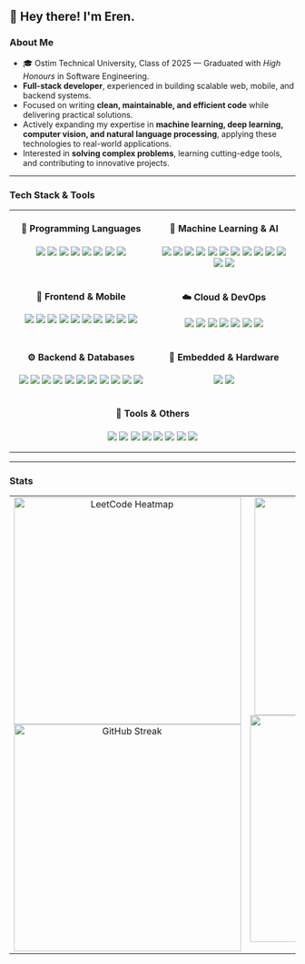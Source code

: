 ## 👋 Hey there! I'm Eren.

### About Me

- 🎓 Ostim Technical University, Class of 2025 — Graduated with _High Honours_ in Software Engineering.
- **Full-stack developer**, experienced in building scalable web, mobile, and backend systems.
- Focused on writing **clean, maintainable, and efficient code** while delivering practical solutions.
- Actively expanding my expertise in **machine learning, deep learning, computer vision, and natural language processing**, applying these technologies to real-world applications.
- Interested in **solving complex problems**, learning cutting-edge tools, and contributing to innovative projects.

---

### Tech Stack & Tools

<table align="center" border="0" cellspacing="0" cellpadding="0" style="border: none; background: transparent; width: 100%;">

<tr>
<td align="center" width="50%" valign="top" style="padding: 0 10px;">
<h4>💬 Programming Languages</h4>
<p>
<img src="https://img.shields.io/badge/JavaScript-F7DF1E">
<img src="https://img.shields.io/badge/TypeScript-3178C6">
<img src="https://img.shields.io/badge/Python-3776AB">
<img src="https://img.shields.io/badge/Java-ED8B00">
<img src="https://img.shields.io/badge/C-00599C">
<img src="https://img.shields.io/badge/C++-00599C">
<img src="https://img.shields.io/badge/C%23-239120">
<img src="https://img.shields.io/badge/Dart-0175C2">
</p>
</td>

<td align="center" width="50%" valign="top" style="padding: 0 10px;">
<h4>🧠 Machine Learning & AI</h4>
<p>
<img src="https://img.shields.io/badge/TensorFlow-FF6F00">
<img src="https://img.shields.io/badge/Keras-D00000">
<img src="https://img.shields.io/badge/PyTorch-EE4C2C">
<img src="https://img.shields.io/badge/Scikit--learn-F7931E">
<img src="https://img.shields.io/badge/Pandas-150458">
<img src="https://img.shields.io/badge/NumPy-013243">
<img src="https://img.shields.io/badge/Matplotlib-11557C">
<img src="https://img.shields.io/badge/Seaborn-4C72B0">
<img src="https://img.shields.io/badge/OpenCV-5C3EE8">
<img src="https://img.shields.io/badge/Hugging%20Face-FFD21E">
<img src="https://img.shields.io/badge/Transformers-FF9900">
<img src="https://img.shields.io/badge/LangChain-2E8B57">
<img src="https://img.shields.io/badge/ChromaDB-4285F4">
</p>
</td>
</tr>

<tr>
<td align="center" width="50%" valign="top" style="padding: 0 10px;">
<h4>🎨 Frontend & Mobile</h4>
<p>
<img src="https://img.shields.io/badge/HTML5-E34F26">
<img src="https://img.shields.io/badge/CSS3-1572B6">
<img src="https://img.shields.io/badge/TailwindCSS-38B2AC">
<img src="https://img.shields.io/badge/React-61DAFB">
<img src="https://img.shields.io/badge/Redux-764ABC">
<img src="https://img.shields.io/badge/Next.js-000000">
<img src="https://img.shields.io/badge/React%20Native-61DAFB">
<img src="https://img.shields.io/badge/Flutter-02569B">
<img src="https://img.shields.io/badge/Figma-F24E1E">
<img src="https://img.shields.io/badge/Photoshop-31A8FF">
</p>
</td>

<td align="center" width="50%" valign="top" style="padding: 0 10px;">
<h4>☁️ Cloud & DevOps</h4>
<p>
<img src="https://img.shields.io/badge/AWS-232F3E">
<img src="https://img.shields.io/badge/Google%20Cloud-4285F4">
<img src="https://img.shields.io/badge/Heroku-430098">
<img src="https://img.shields.io/badge/Netlify-00C7B7">
<img src="https://img.shields.io/badge/Docker-2496ED">
<img src="https://img.shields.io/badge/Kubernetes-326CE5">
<img src="https://img.shields.io/badge/GitHub%20Actions-2088FF">
</p>
</td>
</tr>

<tr>
<td align="center" width="50%" valign="top" style="padding: 0 10px;">
<h4>⚙️ Backend & Databases</h4>
<p>
<img src="https://img.shields.io/badge/Node.js-339933">
<img src="https://img.shields.io/badge/Express-000000">
<img src="https://img.shields.io/badge/Django-092E20">
<img src="https://img.shields.io/badge/FastAPI-009688">
<img src="https://img.shields.io/badge/MongoDB-47A248">
<img src="https://img.shields.io/badge/PostgreSQL-336791">
<img src="https://img.shields.io/badge/MySQL-4479A1">
<img src="https://img.shields.io/badge/SQLite-003B57">
<img src="https://img.shields.io/badge/Supabase-3FCF8E">
<img src="https://img.shields.io/badge/Redis-DC382D">
<img src="https://img.shields.io/badge/ElasticSearch-005571">
</p>
</td>

<td align="center" width="50%" valign="top" style="padding: 0 10px;">
<h4>🔌 Embedded & Hardware</h4>
<p>
<img src="https://img.shields.io/badge/Arduino-00979D">
<img src="https://img.shields.io/badge/ESP32-000000">
</p>
</td>
</tr>

<tr>
<td colspan="2" align="center" style="padding: 0 10px;">
<h4>🧰 Tools & Others</h4>
<p>
<img src="https://img.shields.io/badge/Git-F05032">
<img src="https://img.shields.io/badge/GitHub-181717">
<img src="https://img.shields.io/badge/npm-CB3837">
<img src="https://img.shields.io/badge/PyPI-3775A9">
<img src="https://img.shields.io/badge/Maven-C71A36">
<img src="https://img.shields.io/badge/Webpack-8DD6F9">
<img src="https://img.shields.io/badge/Postman-FF6C37">
<img src="https://img.shields.io/badge/VS%20Code-007ACC">
</p>
</td>
</tr>
</table>

---

### Stats

<table align="center" style="width: 100%;">
<tr>
<td valign="top" align="center" width="50%">
<a>
<img src="https://leetcard.jacoblin.cool/erenisci?theme=dark&font=JetBrains%20Mono&border=0&radius=8&ext=heatmap" alt="LeetCode Heatmap" width="400" />
</a>

<a href="https://git.io/streak-stats">
<img src="https://streak-stats.demolab.com?user=erenisci&theme=dark&hide_border=true" alt="GitHub Streak" width="400" />
</a>

</td>

<td valign="top" align="center" width="50%">
<a href="https://github.com/ryo-ma/github-profile-trophy">
<img src="https://github-profile-trophy.vercel.app/?username=erenisci&theme=dark_lover&row=2&column=4&no-frame=true&margin-w=10&margin-h=6" alt="GitHub Trophies" width="384"/>
</a>

<a href="https://github.com/anuraghazra/github-readme-stats">
<img src="https://github-readme-stats.vercel.app/api/top-langs/?username=erenisci&layout=compact&theme=dark&hide_border=true&langs_count=10&card_width=385&hide=Jupyter%20Notebook" alt="Top Languages" width="400" />
</a>

</td>
</tr>
</table>
